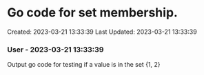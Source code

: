 # Go code for set membership.

Created: 2023-03-21 13:33:39
Last Updated: 2023-03-21 13:33:39

### User - 2023-03-21 13:33:39

Output go code for testing if a value is in the set {1, 2}


